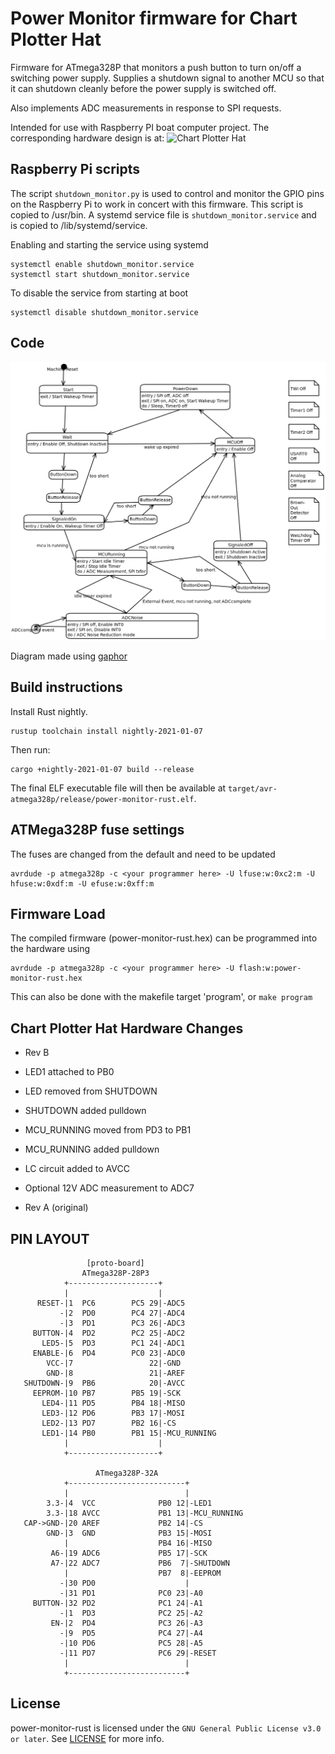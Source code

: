 # Power Monitor firmware for Chart Plotter Hat

Firmware for ATmega328P that monitors a push button to turn on/off
a switching power supply. Supplies a shutdown signal to another MCU
so that it can shutdown cleanly before the power supply is switched
off.

Also implements ADC measurements in response to SPI requests.

Intended for use with Raspberry PI boat computer project. The
corresponding hardware design is at: ![Chart Plotter Hat](https://github.com/gpgreen/chart_plotter_hat)

## Raspberry Pi scripts

The script `shutdown_monitor.py` is used to control and monitor
the GPIO pins on the Raspberry Pi to work in concert with this
firmware. This script is copied to /usr/bin. A systemd service file is
`shutdown_monitor.service` and is copied to /lib/systemd/service.

Enabling and starting the service using systemd
```
systemctl enable shutdown_monitor.service
systemctl start shutdown_monitor.service
```

To disable the service from starting at boot
```
systemctl disable shutdown_monitor.service
```

## Code

![state machine for power monitoring](StateMachine.png)

Diagram made using [gaphor](https://gaphor.readthedocs.io/en/latest/)

## Build instructions

Install Rust nightly.
```
rustup toolchain install nightly-2021-01-07
```

Then run:

```
cargo +nightly-2021-01-07 build --release
```

The final ELF executable file will then be available at `target/avr-atmega328p/release/power-monitor-rust.elf`.

## ATMega328P fuse settings
The fuses are changed from the default and need to be updated
```
avrdude -p atmega328p -c <your programmer here> -U lfuse:w:0xc2:m -U hfuse:w:0xdf:m -U efuse:w:0xff:m
```

## Firmware Load
The compiled firmware (power-monitor-rust.hex) can be programmed into the hardware using
```
avrdude -p atmega328p -c <your programmer here> -U flash:w:power-monitor-rust.hex
```

This can also be done with the makefile target 'program', or `make
program`

## Chart Plotter Hat Hardware Changes

- Rev B
 - LED1 attached to PB0
 - LED removed from SHUTDOWN
 - SHUTDOWN added pulldown
 - MCU_RUNNING moved from PD3 to PB1
 - MCU_RUNNING added pulldown
 - LC circuit added to AVCC
 - Optional 12V ADC measurement to ADC7

- Rev A (original)

## PIN LAYOUT
```
                 [proto-board]
                ATmega328P-28P3            
            +--------------------+         
            |                    |         
      RESET-|1  PC6        PC5 29|-ADC5    
           -|2  PD0        PC4 27|-ADC4    
           -|3  PD1        PC3 26|-ADC3    
     BUTTON-|4  PD2        PC2 25|-ADC2    
       LED5-|5  PD3        PC1 24|-ADC1    
     ENABLE-|6  PD4        PC0 23|-ADC0    
        VCC-|7                 22|-GND     
        GND-|8                 21|-AREF    
   SHUTDOWN-|9  PB6            20|-AVCC    
     EEPROM-|10 PB7        PB5 19|-SCK     
       LED4-|11 PD5        PB4 18|-MISO    
       LED3-|12 PD6        PB3 17|-MOSI    
       LED2-|13 PD7        PB2 16|-CS
       LED1-|14 PB0        PB1 15|-MCU_RUNNING
            |                    |         
            +--------------------+         
            
                   ATmega328P-32A
            +--------------------------+        
            |                          |        
        3.3-|4  VCC              PB0 12|-LED1   
        3.3-|18 AVCC             PB1 13|-MCU_RUNNING
   CAP->GND-|20 AREF             PB2 14|-CS
        GND-|3  GND              PB3 15|-MOSI   
            |                    PB4 16|-MISO   
         A6-|19 ADC6             PB5 17|-SCK    
         A7-|22 ADC7             PB6  7|-SHUTDOWN
            |                    PB7  8|-EEPROM 
           -|30 PD0                    |        
           -|31 PD1              PC0 23|-A0     
     BUTTON-|32 PD2              PC1 24|-A1     
           -|1  PD3              PC2 25|-A2     
         EN-|2  PD4              PC3 26|-A3     
           -|9  PD5              PC4 27|-A4     
           -|10 PD6              PC5 28|-A5     
           -|11 PD7              PC6 29|-RESET  
            |                          |        
            +--------------------------+        
```

## License
power-monitor-rust is licensed under the `GNU General Public License v3.0 or later`. See [LICENSE](LICENSE) for more info.